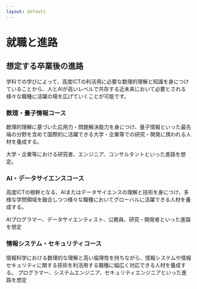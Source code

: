 ```yaml
---
layout: default
---
```


# 就職と進路

## 想定する卒業後の進路

学科での学びによって、高度ICTの利活用に必要な数理的理解と知識を身につけていることから、人とAIが高いレベルで共存する近未来において必要とされる様々な職種に活躍の場を広げていくことが可能です。

### 数理・量子情報コース

数理的理解に基づいた応用力・問題解決能力を身につけ、量子情報といった最先端の分野を含めて国際的に活躍できる大学・企業等での研究・開発に携われる人材を養成する。

大学・企業等における研究者、エンジニア、コンサルタントといった進路を想定。

### AI・データサイエンスコース

高度ICTの根幹となる、AIまたはデータサイエンスの理解と技術を身につけ、多様な学問領域を融合しつつ様々な職種においてグローバルに活躍できる人材を養成する。

AIプログラマー、データサイエンティスト、公務員、研究・開発者といった進路を想定

### 情報システム・セキュリティコース

情報科学における数理的な理解と高い倫理性を持ちながら、情報システムや情報セキュリティに関する技術を利活用する職種に幅広く対応できる人材を養成する。
プログラマー、システムエンジニア、セキュリティエンジニアといった進路を想定
